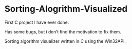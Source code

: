 # Sorting-Alogrithm-Visualized

First C project I have ever done.

Has some bugs, but i don't find the motivation to fix them.

Sorting algorithm visualizer written in C using the Win32API.
